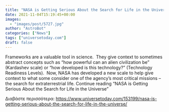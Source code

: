 ```yaml
---
title: "NASA is Getting Serious About the Search for Life in the Universe"
date: 2021-11-04T15:19:45+00:00
images:
  - "images/post/5727.jpg"
author: "AstroBot"
categories: ["News"]
tags: ["universetoday.com"]
draft: false
---
```


Frameworks are a valuable tool in science.  They give context to sometimes abstract concepts such as “how powerful can an alien civilization be” (Kardashev scale) or “how developed is this technology?” (Technology Readiness Levels).  Now, NASA has developed a new scale to help give context to what some consider one of the agency’s most critical missions – the search for extraterrestrial life. Continue reading “NASA is Getting Serious About the Search for Life in the Universe” 

Διαβάστε περισσότερα: https://www.universetoday.com/153199/nasa-is-getting-serious-about-the-search-for-life-in-the-universe/
